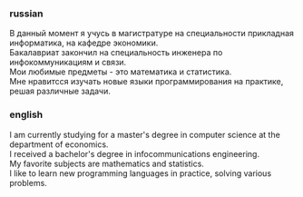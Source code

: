 ### russian

В данный момент я учусь в магистратуре на специальности прикладная информатика, на кафедре экономики.  
Бакалавриат закончил на специальность инженера по инфокоммуникациям и связи.  
Мои любимые предметы - это математика и статистика.  
Мне нравитсся изучать новые языки программирования на практике, решая различные задачи.  

### english

I am currently studying for a master's degree in computer science at the department of economics.  
I received a bachelor's degree in infocommunications engineering.  
My favorite subjects are mathematics and statistics.  
I like to learn new programming languages in practice, solving various problems.  
